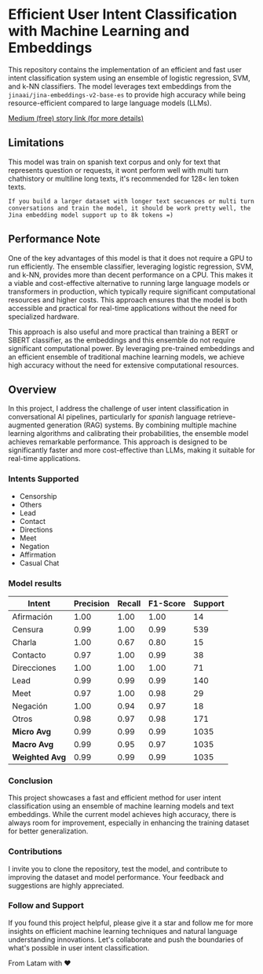 # Efficient User Intent Classification with Machine Learning and Embeddings

This repository contains the implementation of an efficient and fast user intent classification system using an ensemble of logistic regression, SVM, and k-NN classifiers. The model leverages text embeddings from the `jinaai/jina-embeddings-v2-base-es` to provide high accuracy while being resource-efficient compared to large language models (LLMs).

[Medium (free) story link (for more details)](https://medium.com/@prudant/d83ef2251f1f)

## Limitations
This model was train on spanish text corpus and only for text that represents question or requests, it wont perform well with multi turn chathistory or multiline long texts, it's recommended for 128< len token texts.

`If you build a larger dataset with longer text secuences or multi turn conversations and train the model, it should be work pretty well, the Jina embedding model support up to 8k tokens =)`

## Performance Note
One of the key advantages of this model is that it does not require a GPU to run efficiently. The ensemble classifier, leveraging logistic regression, SVM, and k-NN, provides more than decent performance on a CPU. This makes it a viable and cost-effective alternative to running large language models or transformers in production, which typically require significant computational resources and higher costs. This approach ensures that the model is both accessible and practical for real-time applications without the need for specialized hardware.

This approach is also useful and more practical than training a BERT or SBERT classifier, as the embeddings and this ensemble do not require significant computational power. By leveraging pre-trained embeddings and an efficient ensemble of traditional machine learning models, we achieve high accuracy without the need for extensive computational resources.

## Overview

In this project, I address the challenge of user intent classification in conversational AI pipelines, particularly for *spanish* language retrieve-augmented generation (RAG) systems. By combining multiple machine learning algorithms and calibrating their probabilities, the ensemble model achieves remarkable performance. This approach is designed to be significantly faster and more cost-effective than LLMs, making it suitable for real-time applications.

### Intents Supported

- Censorship
- Others
- Lead
- Contact
- Directions
- Meet
- Negation
- Affirmation
- Casual Chat

### Model results

| Intent        | Precision | Recall | F1-Score | Support |
|---------------|-----------|--------|----------|---------|
| Afirmación    | 1.00      | 1.00   | 1.00     | 14      |
| Censura       | 0.99      | 1.00   | 0.99     | 539     |
| Charla        | 1.00      | 0.67   | 0.80     | 15      |
| Contacto      | 0.97      | 1.00   | 0.99     | 38      |
| Direcciones   | 1.00      | 1.00   | 1.00     | 71      |
| Lead          | 0.99      | 0.99   | 0.99     | 140     |
| Meet          | 0.97      | 1.00   | 0.98     | 29      |
| Negación      | 1.00      | 0.94   | 0.97     | 18      |
| Otros         | 0.98      | 0.97   | 0.98     | 171     |
| **Micro Avg** | 0.99      | 0.99   | 0.99     | 1035    |
| **Macro Avg** | 0.99      | 0.95   | 0.97     | 1035    |
| **Weighted Avg** | 0.99  | 0.99   | 0.99     | 1035    |

### Conclusion
This project showcases a fast and efficient method for user intent classification using an ensemble of machine learning models and text embeddings. While the current model achieves high accuracy, there is always room for improvement, especially in enhancing the training dataset for better generalization.

### Contributions
I invite you to clone the repository, test the model, and contribute to improving the dataset and model performance. Your feedback and suggestions are highly appreciated.

### Follow and Support
If you found this project helpful, please give it a star and follow me for more insights on efficient machine learning techniques and natural language understanding innovations. Let's collaborate and push the boundaries of what's possible in user intent classification.

From Latam with ❤️
